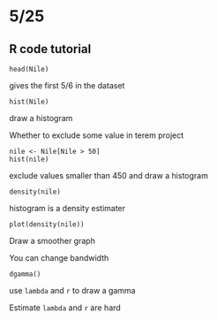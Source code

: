# 5/25

## R code tutorial

```
head(Nile)
```

gives the first 5/6 in the dataset



``````
hist(Nile)
``````

draw a histogram

Whether to exclude some value in terem project



```
nile <- Nile[Nile > 50]
hist(nile)
```

exclude values smaller than 450 and draw a histogram



```
density(nile)
```

histogram is a density estimater



```
plot(density(nile))
```

Draw a smoother graph

You can change bandwidth



```
dgamma()
```

use `lambda` and `r` to draw a gamma

Estimate `lambda` and `r` are hard

